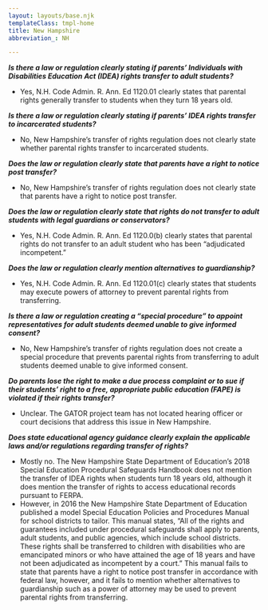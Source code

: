 ```yaml
---
layout: layouts/base.njk
templateClass: tmpl-home
title: New Hampshire
abbreviation_: NH

---
```

**_Is there a law or regulation clearly stating if parents’ Individuals with Disabilities Education Act (IDEA) rights transfer to adult students?_**

* Yes, N.H. Code Admin. R. Ann. Ed 1120.01 clearly states that parental rights generally transfer to students when they turn 18 years old.

**_Is there a law or regulation clearly stating if parents’ IDEA rights transfer to incarcerated students?_**

* No, New Hampshire’s transfer of rights regulation does not clearly state whether parental rights transfer to incarcerated students.

**_Does the law or regulation clearly state that parents have a right to notice post transfer?_**

* No, New Hampshire’s transfer of rights regulation does not clearly state that parents have a right to notice post transfer.

**_Does the law or regulation clearly state that rights do not transfer to adult students with legal guardians or conservators?_**

* Yes, N.H. Code Admin. R. Ann. Ed 1120.0(b) clearly states that parental rights do not transfer to an adult student who has been “adjudicated incompetent.”

**_Does the law or regulation clearly mention alternatives to guardianship?_**

* Yes, N.H. Code Admin. R. Ann. Ed 1120.01(c) clearly states that students may execute powers of attorney to prevent parental rights from transferring.

**_Is there a law or regulation creating a “special procedure” to appoint representatives for adult students deemed unable to give informed consent?_**

* No, New Hampshire’s transfer of rights regulation does not create a special procedure that prevents parental rights from transferring to adult students deemed unable to give informed consent.

**_Do parents lose the right to make a due process complaint or to sue if their students’ right to a free, appropriate public education (FAPE) is violated if their rights transfer?_**

* Unclear. The GATOR project team has not located hearing officer or court decisions that address this issue in New Hampshire.

**_Does state educational agency guidance clearly explain the applicable laws and/or regulations regarding transfer of rights?_**

* Mostly no. The New Hampshire State Department of Education’s 2018 Special Education Procedural Safeguards Handbook does not mention the transfer of IDEA rights when students turn 18 years old, although it does mention the transfer of rights to access educational records pursuant to FERPA.
* However, in 2016 the New Hampshire State Department of Education published a model Special Education Policies and Procedures Manual for school districts to tailor. This manual states, “All of the rights and guarantees included under procedural safeguards shall apply to parents, adult students, and public agencies, which include school districts.  These rights shall be transferred to children with disabilities who are emancipated minors or who have attained the age of 18 years and have not been adjudicated as incompetent by a court.” This manual fails to state that parents have a right to notice post transfer in accordance with federal law, however, and it fails to mention whether alternatives to guardianship such as a power of attorney may be used to prevent parental rights from transferring.